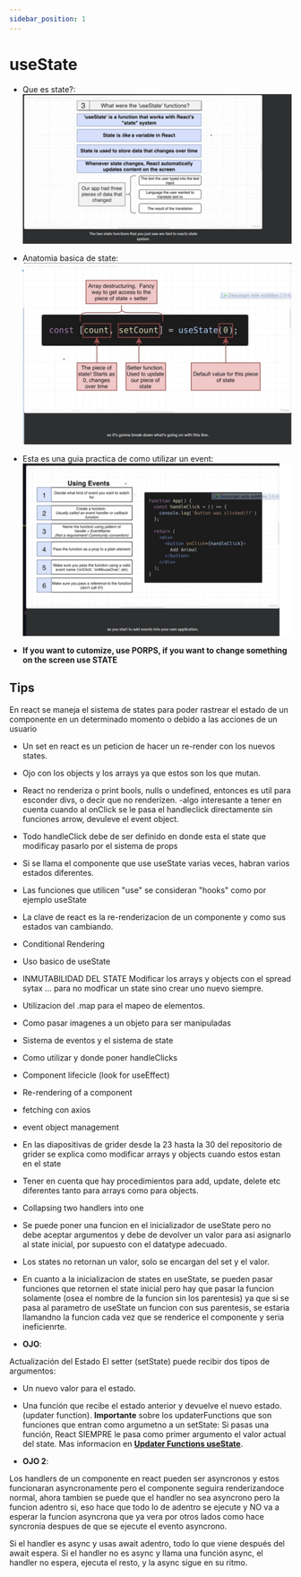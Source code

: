 ```yaml
---
sidebar_position: 1
---
```


# useState

- Que es state?:
![anatomia basica state](../../src/images/gridder%20diapositivas/003%20que%20es%20useState.jpg)

- Anatomia basica de state:
![anatomia basica state](../../src/images/gridder%20diapositivas/017%20anatomia%20basica%20de%20useState.jpg)

- Esta es una guia practica de como utilizar un event:
![text for screen reader](../../src/images/gridder%20diapositivas/015%20Como%20manejar%20eventos%20como%20click.jpg)

- **If you want to cutomize, use PORPS, if you want to change something on the screen use STATE**

## Tips

En react se maneja el sistema de states para poder rastrear el estado de un componente en un determinado momento o debido a las acciones de un usuario

- Un set en react es un peticion de hacer un re-render con los nuevos states.
- Ojo con los objects y los arrays ya que estos son los que mutan.
- React no renderiza o print bools, nulls o undefined, entonces es util para esconder divs, o decir que no renderizen.
-algo interesante a tener en cuenta cuando al onClick se le pasa el handleclick directamente sin funciones arrow, devuleve el event object.
- Todo handleClick debe de ser definido en donde esta el state que modificay pasarlo por el sistema de props
- Si se llama el componente que use useState varias veces, habran varios estados diferentes.
- Las funciones que utilicen "use" se consideran "hooks" como por ejemplo useState
- La clave de react es la re-renderizacion de un componente y como sus estados van cambiando.
- Conditional Rendering
- Uso basico de useState
- INMUTABILIDAD DEL STATE Modificar los arrays y objects con el spread sytax ... para no modficar un state sino crear uno nuevo siempre.
- Utilizacion del .map para el mapeo de elementos.
- Como pasar imagenes a un objeto para ser manipuladas
- Sistema de eventos y el sistema de state
- Como utilizar y donde poner handleClicks
- Component lifecicle (look for useEffect)
- Re-rendering of a component
- fetching con axios
- event object management
- En las diapositivas de grider desde la 23 hasta la 30 del repositorio de grider se explica como modificar arrays y objects cuando estos estan en el state
- Tener en cuenta que hay procedimientos para add, update, delete etc diferentes tanto para arrays como para objects.
- Collapsing two handlers into one
- Se puede poner una funcion en el inicializador de useState pero no debe aceptar argumentos y debe de devolver un valor para asi asignarlo al state inicial, por supuesto con el datatype adecuado.
- Los states no retornan un valor, solo se encargan del set y el valor.
- En cuanto a la inicializacion de states en useState, se pueden pasar funciones que retornen el state inicial pero hay que pasar la funcion solamente (osea el nombre de la funcion sin los parentesis) ya que si se pasa al parametro de useState un funcion con sus parentesis, se estaria llamandno la funcion cada vez que se renderice el componente y seria ineficienrte.

- **OJO**:

Actualización del Estado
El setter (setState) puede recibir dos tipos de argumentos:

- Un nuevo valor para el estado.
- Una función que recibe el estado anterior y devuelve el nuevo estado. (updater function). **Importante** sobre los updaterFunctions que son funciones que entran como argumetno a un setState: Si pasas una función, React SIEMPRE le pasa como primer argumento el valor actual del state. Mas informacion en [**Updater Functions useState**](/03react/Patterns/updaterFunctions).

- **OJO 2**:

Los handlers de un componente en react pueden ser asyncronos y estos funcionaran asyncronamente pero el componente seguira renderizandoce normal, ahora tambien se puede que el handler no sea asyncrono pero la funcion adentro si, eso hace que todo lo de adentro se ejecute y NO va a esperar la funcion asyncrona que ya vera por otros lados como hace syncronia despues de que se ejecute el evento asyncrono.

Si el handler es async y usas await adentro, todo lo que viene después del await espera.
Si el handler no es async y llama una función async, el handler no espera, ejecuta el resto, y la async sigue en su ritmo.
